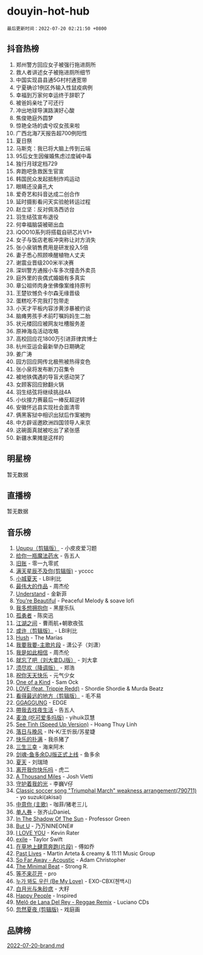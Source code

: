 # douyin-hot-hub

`最后更新时间：2022-07-20 02:21:50 +0800`

## 抖音热榜

1. 郑州警方回应女子被强行拖进厕所
1. 救人者讲述女子被拖进厕所细节
1. 中国实现县县通5G村村通宽带
1. 宁夏确诊1例区外输入性鼠疫病例
1. 幸福到万家何幸运终于辞职了
1. 被爸妈亲吐了可还行
1. 冲出地球导演路演好心酸
1. 焦俊艳庭外圆梦
1. 惊艳全场的虞兮叹女孩来啦
1. 广西北海7天报告超700例阳性
1. 夏日祭
1. 马斯克：我已将大脑上传到云端
1. 95后女生因催婚焦虑过度碱中毒
1. 独行月球定档729
1. 奔跑吧急救医生官宣
1. 韩国民众发起抵制炸鸡运动
1. 眼睛还没鼻孔大
1. 爱奇艺和抖音达成二创合作
1. 延时摄影看问天实验舱转运过程
1. 赵立坚：反对佩洛西访台
1. 羽生结弦宣布退役
1. 何幸福脑袋被砸出血
1. iQOO10系列将搭载自研芯片V1+
1. 女子与饭店老板冲突称让对方消失
1. 张小泉销售费用是研发投入5倍
1. 妻子悉心照顾唤醒植物人丈夫
1. 谢震业晋级200米半决赛
1. 深圳警方通报小车多次撞击外卖员
1. 庭外里的丧偶式婚姻有多真实
1. 章公祖师肉身坐佛像案维持原判
1. 王楚钦憾负卡尔森无缘晋级
1. 蛋糕吃不完我打包带走
1. 小天才平板内容涉黄涉暴被约谈
1. 脑瘫男孩手术前叮嘱妈妈生二胎
1. 状元楼回应被网友吐槽服务差
1. 原神海岛活动攻略
1. 高校回应花1800万引进菲律宾博士
1. 杭州亚运会最新举办日期确定
1. 姜广涛
1. 园方回应网传北极熊被热得变色
1. 张小泉将发布断刀召集令
1. 被地铁偶遇的导盲犬感动哭了
1. 女顾客回应掀翻火锅
1. 羽生结弦将继续挑战4A
1. 小伙接力赛最后一棒反超逆转
1. 安徽怀远县实现社会面清零
1. 俩黑客狱中相识出狱后作案被拘
1. 中方辟谣邀欧洲四国领导人来京
1. 这碗面真就被吃出了紧张感
1. 新疆水果摊是这样的

## 明星榜

暂无数据

## 直播榜

暂无数据

## 音乐榜

1. [Upupu（剪辑版）](https://sf6-cdn-tos.douyinstatic.com/obj/tos-cn-ve-2774/f05adf8a32ec4a9290c3215caa938174) - 小皮皮爱习题
1. [给你一瓶魔法药水](https://sf6-cdn-tos.douyinstatic.com/obj/tos-cn-ve-2774/7feb593ee8de4da69c1370c49d58b610) - 告五人
1. [旧账]() - 零一九零贰
1. [满天星辰不及你(剪辑版)](https://sf3-cdn-tos.douyinstatic.com/obj/tos-cn-ve-2774/3ce8247b98cd4d9c9f6c054899259a87) - ycccc
1. [小城夏天]() - LBI利比
1. [最伟大的作品]() - 周杰伦
1. [Understand]() - 金新菲
1. [You're Beautiful](https://sf3-cdn-tos.douyinstatic.com/obj/tos-cn-ve-2774/956433a3bed543cc83d1cb4d719d7580) - Peaceful Melody & soave lofi
1. [我多想拥抱你](https://sf6-cdn-tos.douyinstatic.com/obj/tos-cn-ve-2774/601276524daf4768a0fdde770c5b2e63) - 黑屋乐队
1. [孤勇者]() - 陈奕迅
1. [江湖之间]() - 曹雨航+朝歌夜弦
1. [或许（剪辑版）](https://sf6-cdn-tos.douyinstatic.com/obj/tos-cn-ve-2774/9f28eadc95fd446ea33d23555c7f02ed) - LBI利比
1. [Hush](https://sf3-cdn-tos.douyinstatic.com/obj/tos-cn-ve-2774/d19a15603a3449779ea32b7f2280b080) - The Marías
1. [我要我要-主歌片段]() - 潇公子（刘潇）
1. [我是如此相信]() - 周杰伦
1. [就忘了吧（刘大拿DJ版）]() - 刘大拿
1. [须尽欢（降调版）]() - 郑浩
1. [祝你天天快乐](https://sf3-cdn-tos.douyinstatic.com/obj/tos-cn-ve-2774/4175373976c54caeb3260806d566d827) - 元气少女
1. [One of a Kind](https://sf6-cdn-tos.douyinstatic.com/obj/tos-cn-ve-2774/0a47d1d2ff5d47ccb42b56567de4456f) - Sam Ock
1. [LOVE (feat. Trippie Redd)](https://sf3-cdn-tos.douyinstatic.com/obj/tos-cn-ve-2774/ef24f2a301734ccebd5a4822849eabef) - Shordie Shordie & Murda Beatz
1. [看得最远的地方（剪辑版）](https://sf3-cdn-tos.douyinstatic.com/obj/tos-cn-ve-2774/7e3cdc91401846d0a5a08ac34c7105ad) - 毛不易
1. [GGAGGUNG](https://sf6-cdn-tos.douyinstatic.com/obj/tos-cn-ve-2774/4e467f643de74b56a44b91b4dcffdad5) - EDGE
1. [帶我去找夜生活]() - 告五人
1. [麦浪 (吃可爱多吗版)](https://sf3-cdn-tos.douyinstatic.com/obj/tos-cn-ve-2774/fb2bf2aaa2854aaa8ec0fcfabbee4bd8) - yihuik苡慧
1. [See Tình (Speed Up Version)](https://sf6-cdn-tos.douyinstatic.com/obj/tos-cn-ve-2774/301481e082f64064adeb6285740d54eb) - Hoang Thuy Linh
1. [落日与晚风](https://sf6-cdn-tos.douyinstatic.com/obj/tos-cn-ve-2774/c0df4d955e5e4cda94db402d63b71b53) - IN-K/王忻辰/苏星婕
1. [快乐的扑满]() - 我杀猪了
1. [三生三幸]() - 海来阿木
1. [剑魂-鱼多余DJ版正式上线]() - 鱼多余
1. [夏天]() - 刘瑞琦
1. [离开我你快乐吗](https://sf3-cdn-tos.douyinstatic.com/obj/tos-cn-ve-2774/05a7cc40a06948079eee1789566327f7) - 虎二
1. [A Thousand Miles]() - Josh Vietti
1. [守护着我的光](https://sf6-cdn-tos.douyinstatic.com/obj/tos-cn-ve-2774/8dc7b12856414ddbb0c1c815273bee06) - 李巍V仔
1. [Classic soccer song "Triumphal March" weakness arrangement(790711)](https://sf3-cdn-tos.douyinstatic.com/obj/tos-cn-ve-2774/7881e2ee1b664fe9ae8d0b4e47c46751) - yo suzuki(akisai)
1. [中意你 (主歌)]() - 咖菲/猪老三儿
1. [单人券]() - 张齐山DanieL
1. [In The Shadow Of The Sun]() - Professor Green
1. [But U](https://sf3-cdn-tos.douyinstatic.com/obj/tos-cn-ve-2774/c9b24e803abb480a87dd1768e2eb1da3) - 乃万NINEONE#
1. [I LOVE YOU](https://sf6-cdn-tos.douyinstatic.com/obj/tos-cn-ve-2774/405c4cbe02ed4ee6ab6e84be1907f54f) - Kevin Rater
1. [exile](https://sf3-cdn-tos.douyinstatic.com/obj/tos-cn-ve-2774/77ec4f6b0999429186ada733032d8a0b) - Taylor Swift
1. [在草地上肆意奔跑(片段)](https://sf3-cdn-tos.douyinstatic.com/obj/tos-cn-ve-2774/53a701c9c2fa45a0b21bb0c91aa90880) - 傅如乔
1. [Past Lives](https://sf3-cdn-tos.douyinstatic.com/obj/tos-cn-ve-2774/e75cfe0f1fa54d25951fc9e1411226aa) - Martin Arteta & creamy & 11:11 Music Group
1. [So Far Away - Acoustic](https://sf6-cdn-tos.douyinstatic.com/obj/tos-cn-ve-2774/61ae1d10dc344d839cc414e60fbc1cd7) - Adam Christopher
1. [The Minimal Beat](https://sf3-cdn-tos.douyinstatic.com/obj/tos-cn-ve-2774/0c4d6af410e64cd1a4cee2611b1e0527) - Strong R.
1. [等不来花开]() - pro
1. [누가 봐도 우린 (Be My Love)](https://sf6-cdn-tos.douyinstatic.com/obj/tos-cn-ve-2774/82c95bb0e16940f0b30a04f3fc741af7) - EXO-CBX(첸백시)
1. [白月光与朱砂痣]() - 大籽
1. [Happy People]() - Inspired
1. [Melô de Lana Del Rey - Reggae Remix](https://sf3-cdn-tos.douyinstatic.com/obj/tos-cn-ve-2774/8ee0eb2f5e704f54a7bf3dc9d3253032) - Luciano CDs
1. [忽然夏夜 (剪辑版)]() - 戏庭画

## 品牌榜

[2022-07-20-brand.md](2022-07-20-brand.md)
